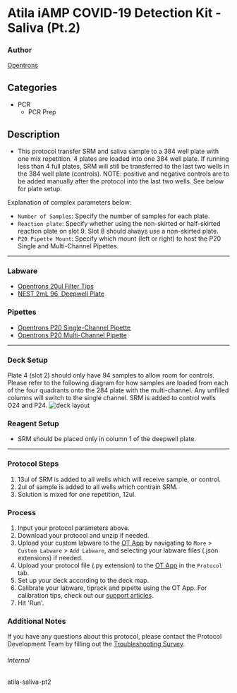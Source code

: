 # Atila iAMP COVID-19 Detection Kit - Saliva (Pt.2)

### Author
[Opentrons](https://opentrons.com/)



## Categories
* PCR
	* PCR Prep

## Description
* This protocol transfer SRM and saliva sample to a 384 well plate with one mix repetition. 4 plates are loaded into one 384 well plate. If running less than 4 full plates, SRM will still be transferred to the last two wells in the 384 well plate (controls). NOTE: positive and negative controls are to be added manually after the protocol into the last two wells. See below for plate setup.

Explanation of complex parameters below:
* `Number of Samples`: Specify the number of samples for each plate.
* `Reaction plate`: Specify whether using the non-skirted or half-skirted reaction plate on slot 9. Slot 8 should always use a non-skirted plate.
* `P20 Pipette Mount`: Specify which mount (left or right) to host the P20 Single and Multi-Channel Pipettes.

---

### Labware
* [Opentrons 20ul Filter Tips](https://shop.opentrons.com/universal-filter-tips/?_gl=1*1j3fcfo*_ga*MTM2NTEwNjE0OS4xNjIxMzYxMzU4*_ga_GNSMNLW4RY*MTY0NTAyNjkwOC43MTUuMC4xNjQ1MDI2OTA4LjA.&_ga=2.189248875.1378610984.1644865280-1365106149.1621361358)
* [NEST 2mL 96, Deepwell Plate](https://shop.opentrons.com/nest-2-ml-96-well-deep-well-plate-v-bottom/)

### Pipettes
* [Opentrons P20 Single-Channel Pipette](https://opentrons.com/pipettes/)
* [Opentrons P20 Multi-Channel Pipette](https://opentrons.com/pipettes/)


---

### Deck Setup
Plate 4 (slot 2) should only have 94 samples to allow room for controls. Please refer to the following diagram for how samples are loaded from each of the four quadrants onto the 284 plate with the multi-channel. Any unfilled columns will switch to the single channel. SRM is added to control wells O24 and P24.
![deck layout](https://opentrons-protocol-library-website.s3.amazonaws.com/custom-README-images/1fcf02/Screen+Shot+2022-03-08+at+2.41.54+PM.png)

### Reagent Setup
* SRM should be placed only in column 1 of the deepwell plate.


---

### Protocol Steps
1. 13ul of SRM is added to all wells which will receive sample, or control.
2. 2ul of sample is added to all wells which contrain SRM.
3. Solution is mixed for one repetition, 12ul.

### Process
1. Input your protocol parameters above.
2. Download your protocol and unzip if needed.
3. Upload your custom labware to the [OT App](https://opentrons.com/ot-app) by navigating to `More` > `Custom Labware` > `Add Labware`, and selecting your labware files (.json extensions) if needed.
4. Upload your protocol file (.py extension) to the [OT App](https://opentrons.com/ot-app) in the `Protocol` tab.
5. Set up your deck according to the deck map.
6. Calibrate your labware, tiprack and pipette using the OT App. For calibration tips, check out our [support articles](https://support.opentrons.com/en/collections/1559720-guide-for-getting-started-with-the-ot-2).
7. Hit 'Run'.

### Additional Notes
If you have any questions about this protocol, please contact the Protocol Development Team by filling out the [Troubleshooting Survey](https://protocol-troubleshooting.paperform.co/).

###### Internal
atila-saliva-pt2
